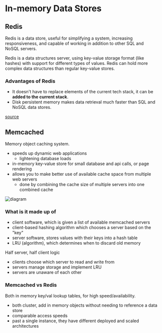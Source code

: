 # In-memory Data Stores

## Redis
Redis is a data store, useful for simplifying a system, increasing responsiveness, and capable of working in addition to other SQL and NoSQL servers.

Redis is a data structures server, using key-value storage format (like hashes) with support for different types of values. Redis can hold more complex data structures than regular key-value stores.

### Advantages of Redis 
- It doesn't have to replace elements of the current tech stack, it can be **added to the current stack**. 
- Disk persistent memory makes data retrieval much faster than SQL and NoSQL data stores.

[source](http://oldblog.antirez.com/post/take-advantage-of-redis-adding-it-to-your-stack.html)

## Memcached 
Memory object caching system.
- speeds up dynamic web applications 
  - lightening database loads
- in-memory key-value store for small database and api calls, or page rendering
- allows you to make better use of available cache space from multiple web servers
  - done by combining the cache size of multiple servers into one combined cache

![diagram](https://memcached.org/memcached-usage.png)

### What is it made up of
- client software, which is given a list of available memcached servers
- client-based hashing algorithm which chooses a server based on the "key"
- server software, stores values with their keys into a hash table
- LRU (algorithm), which determines when to discard old memory

Half server, half client logic
- clients choose which server to read and write from 
- servers manage storage and implement LRU
- servers are unaware of each other 

### Memcached vs Redis
Both in memory key/val lookup tables, for high speed/availability.
- both cluster, add in memory objects without needing to reference a data store
- comparable access speeds
- past a single instance, they have different deployed and scaled architectures
